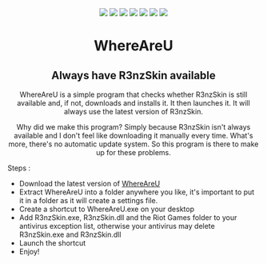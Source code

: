 <div align="center">
<img src="https://img.shields.io/badge/Status-Working-brightgreen?style=for-the-badge" />
<img src="https://img.shields.io/github/v/release/soraclee/WhereAreU?style=for-the-badge" />
<img src="https://img.shields.io/badge/Language-Python-green?style=for-the-badge" />
<img src="https://img.shields.io/badge/Game-League_of_Legends-6373ce?style=for-the-badge" />
<img src="https://img.shields.io/badge/Platform-Windows-blue?style=for-the-badge" />
<img src="https://img.shields.io/github/release-date/soraclee/WhereAreU?style=for-the-badge" />
<img src="https://img.shields.io/github/downloads/soraclee/WhereAreU/total?style=for-the-badge" />



# **WhereAreU**
## **Always have R3nzSkin available**

WhereAreU is a simple program that checks whether R3nzSkin is still available and, if not, downloads and installs it. It then launches it. It will always use the latest version of R3nzSkin.

Why did we make this program? Simply because R3nzSkin isn't always available and I don't feel like downloading it manually every time. What's more, there's no automatic update system. So this program is there to make up for these problems.
</div>

Steps :
- Download the latest version of [WhereAreU](https://github.com/Soraclee/WhereAreU/releases/latest)
- Extract WhereAreU into a folder anywhere you like, it's important to put it in a folder as it will create a settings file.
- Create a shortcut to WhereAreU.exe on your desktop
- Add R3nzSkin.exe, R3nzSkin.dll and the Riot Games folder to your antivirus exception list, otherwise your antivirus may delete R3nzSkin.exe and R3nzSkin.dll
- Launch the shortcut
- Enjoy!
